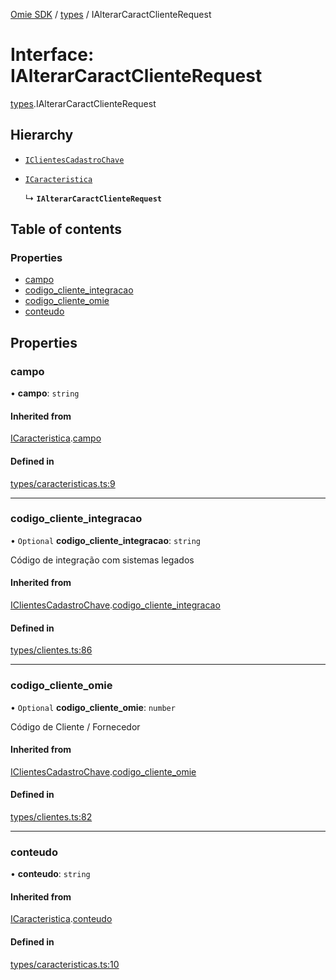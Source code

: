 [Omie SDK](../README.md) / [types](../modules/types.md) / IAlterarCaractClienteRequest

# Interface: IAlterarCaractClienteRequest

[types](../modules/types.md).IAlterarCaractClienteRequest

## Hierarchy

- [`IClientesCadastroChave`](types.IClientesCadastroChave.md)

- [`ICaracteristica`](types.ICaracteristica.md)

  ↳ **`IAlterarCaractClienteRequest`**

## Table of contents

### Properties

- [campo](types.IAlterarCaractClienteRequest.md#campo)
- [codigo\_cliente\_integracao](types.IAlterarCaractClienteRequest.md#codigo_cliente_integracao)
- [codigo\_cliente\_omie](types.IAlterarCaractClienteRequest.md#codigo_cliente_omie)
- [conteudo](types.IAlterarCaractClienteRequest.md#conteudo)

## Properties

### campo

• **campo**: `string`

#### Inherited from

[ICaracteristica](types.ICaracteristica.md).[campo](types.ICaracteristica.md#campo)

#### Defined in

[types/caracteristicas.ts:9](https://github.com/lucas-bogos/omie-sdk/blob/fa631c8/src/types/caracteristicas.ts#L9)

___

### codigo\_cliente\_integracao

• `Optional` **codigo\_cliente\_integracao**: `string`

Código de integração com sistemas legados

#### Inherited from

[IClientesCadastroChave](types.IClientesCadastroChave.md).[codigo_cliente_integracao](types.IClientesCadastroChave.md#codigo_cliente_integracao)

#### Defined in

[types/clientes.ts:86](https://github.com/lucas-bogos/omie-sdk/blob/fa631c8/src/types/clientes.ts#L86)

___

### codigo\_cliente\_omie

• `Optional` **codigo\_cliente\_omie**: `number`

Código de Cliente / Fornecedor

#### Inherited from

[IClientesCadastroChave](types.IClientesCadastroChave.md).[codigo_cliente_omie](types.IClientesCadastroChave.md#codigo_cliente_omie)

#### Defined in

[types/clientes.ts:82](https://github.com/lucas-bogos/omie-sdk/blob/fa631c8/src/types/clientes.ts#L82)

___

### conteudo

• **conteudo**: `string`

#### Inherited from

[ICaracteristica](types.ICaracteristica.md).[conteudo](types.ICaracteristica.md#conteudo)

#### Defined in

[types/caracteristicas.ts:10](https://github.com/lucas-bogos/omie-sdk/blob/fa631c8/src/types/caracteristicas.ts#L10)

